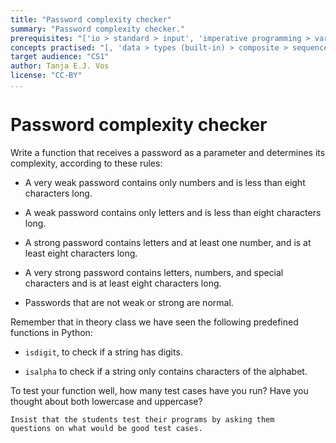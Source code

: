 ```yaml
---
title: "Password complexity checker"
summary: "Password complexity checker."
prerequisites: "['io > standard > input', 'imperative programming > variables']"
concepts practised: "[, 'data > types (built-in) > composite > sequence > strings', 'expressions > operators > relational operators', 'control flow > loops', 'control flow > conditionals']"
target audience: "CS1"
author: Tanja E.J. Vos
license: "CC-BY"
...
```



# Password complexity checker

Write a function that receives a password as a parameter and
determines its complexity, according to these rules:

-   A very weak password contains only numbers and is less than
    eight characters long.

-   A weak password contains only letters and is less than eight
    characters long.

-   A strong password contains letters and at least one number, and
    is at least eight characters long.

-   A very strong password contains letters, numbers, and special
    characters and is at least eight characters long.

-   Passwords that are not weak or strong are normal.

Remember that in theory class we have seen the following predefined
functions in Python:

- `isdigit`, to check if a string has digits.

- `isalpha` to check if a string only contains characters of the alphabet.

To test your function well, how many test cases have you run? Have
you thought about both lowercase and uppercase?

```testruntile
Insist that the students test their programs by asking them
questions on what would be good test cases.
```

